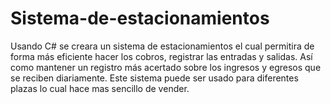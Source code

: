 # Sistema-de-estacionamientos
Usando C# se creara un sistema de estacionamientos el cual permitira de forma más eficiente hacer los cobros, registrar las entradas y salidas. Así como mantener un registro más acertado sobre los ingresos y egresos que se reciben diariamente. Este sistema puede ser usado para diferentes plazas lo cual hace mas sencillo de vender.
